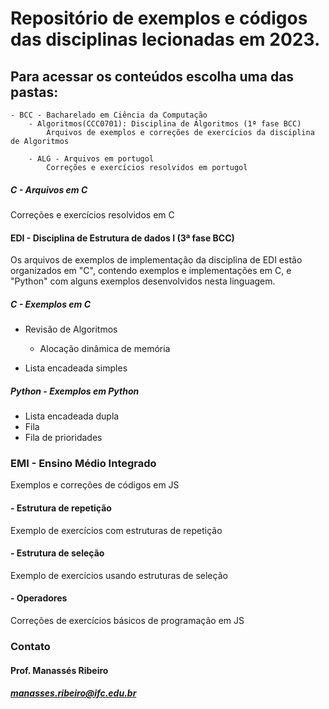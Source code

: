 # Repositório de exemplos e códigos das disciplinas lecionadas em 2023.

## Para acessar os conteúdos escolha uma das pastas:
    - BCC - Bacharelado em Ciência da Computação
        - Algoritmos(CCC0701): Disciplina de Algoritmos (1ª fase BCC)
            Arquivos de exemplos e correções de exercícios da disciplina de Algoritmos

        - ALG - Arquivos em portugol
            Correções e exercícios resolvidos em portugol

##### C - Arquivos em C
Correções e exercícios resolvidos em C

#### EDI - Disciplina de Estrutura de dados I (3ª fase BCC)
Os arquivos de exemplos de implementação da disciplina de EDI estão organizados em "C", contendo exemplos e implementações em C, e "Python" com alguns exemplos desenvolvidos nesta linguagem.

##### C - Exemplos em C
- Revisão de Algoritmos
    - Alocação dinâmica de memória

- Lista encadeada simples

##### Python - Exemplos em Python
- Lista encadeada dupla
- Fila
- Fila de prioridades


### EMI - Ensino Médio Integrado
Exemplos e correções de códigos em JS

#### - Estrutura de repetição
Exemplo de exercícios com estruturas de repetição

#### - Estrutura de seleção
Exemplo de exercícios usando estruturas de seleção

#### - Operadores
Correções de exercícios básicos de programação em JS


### Contato
#### Prof. Manassés Ribeiro
##### manasses.ribeiro@ifc.edu.br